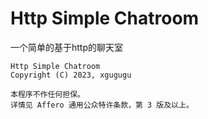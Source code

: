 # Http Simple Chatroom

一个简单的基于http的聊天室

```text
Http Simple Chatroom
Copyright (C) 2023, xgugugu

本程序不作任何担保。
详情见 Affero 通用公众特许条款，第 3 版及以上。
```
